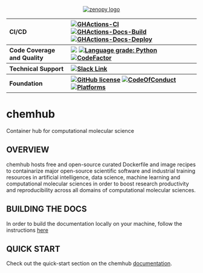 <p align="center">
<a href="https://molssi.github.io/zenopy"><img alt="zenopy logo" src="docs/images/molssi-zenopy.png" object-fit: contain'/></a>
<br>
</p>

<table align="center">
  <tr>
     <th align="left">CI/CD</th>
     <th align="left">
        <a href="https://github.com/MolSSI/zenopy/actions/workflows/CI.yaml"><img alt="GHActions-CI" src="https://github.com/MolSSI/zenopy/actions/workflows/CI.yaml/badge.svg"></a>
        <a href="https://github.com/MolSSI/zenopy/actions/workflows/Docs.yaml"><img alt="GHActions-Docs-Build" src="https://github.com/MolSSI/zenopy/actions/workflows/Docs.yaml/badge.svg"></a>
        <a href="https://github.com/MolSSI/zenopy/actions/workflows/pages/pages-build-deployment"><img alt="GHActions-Docs-Deploy" src="https://github.com/MolSSI/zenopy/actions/workflows/pages/pages-build-deployment/badge.svg"></a>
     </th>
  </tr>
  <tr>
    <th align="left">Code Coverage and Quality</th>
    <th align="left">
    <a href="https://codecov.io/gh/MolSSI/ZenoPy"> 
     <img src="https://codecov.io/gh/MolSSI/ZenoPy/branch/main/graph/badge.svg?token=VY7DG88slB"/></a>
<a href="https://lgtm.com/projects/g/MolSSI/zenopy/context:python"><img alt="Language grade: Python" src="https://img.shields.io/lgtm/grade/python/g/MolSSI/zenopy.svg?logo=lgtm&logoWidth=18"/></a>
<a href="https://www.codefactor.io/repository/github/molssi/zenopy"><img src="https://www.codefactor.io/repository/github/molssi/zenopy/badge" alt="CodeFactor" /></a>
     </th>
  </tr>
  <tr>
    <th align="left">Technical Support</th>
    <th align="left">
      <a href="https://join.slack.com/t/zenopy/shared_invite/zt-1ifpoehxy-BRThIqLImB4sXUVKSYgOWQ"><img alt="Slack Link" src="https://img.shields.io/badge/Chat on-Slack-blue?style=flat&logo=slack"></a>
    </th>
  </tr>
  <tr>
    <th align="left">Foundation</th>
    <th align="left">
      <a href="[https://opensource.org/licenses/BSD-3-Clause](https://opensource.org/licenses/LGPL-3.0)"><img alt="GitHub license" src="https://img.shields.io/badge/license-LGPL--3-blueviolet"></a>
  <a href="CODE_OF_CONDUCT.md"><img alt="CodeOfConduct" src="https://img.shields.io/badge/Contributor%20Covenant-2.1-4baaaa.svg"></a>
      <a href="https://www.linuxfoundation.org/"><img alt="Platforms" src="https://img.shields.io/badge/Platforms-Linux-blue"></a>
    </th>
  </tr>
</table>

# chemhub

Container hub for computational molecular science

## OVERVIEW

chemhub hosts free and open-source curated Dockerfile and image recipes to containarize major open-source scientific software and industrial training resources in artificial intelligence, data science, machine learning and computational molecular sciences in order to boost research productivity and reproducibility across all domains of computational molecular sciences.

## BUILDING THE DOCS

In order to build the documentation locally on your machine, follow the instructions [here](XXXX)

## QUICK START

Check out the quick-start section on the chemhub [documentation](XXXX).